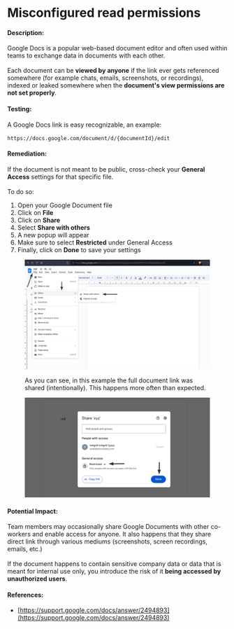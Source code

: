 # Misconfigured read permissions

#### Description:

Google Docs is a popular web-based document editor and often used within teams to exchange data in documents with each other.\
\
Each document can be **viewed by anyone** if the link ever gets referenced somewhere (for example chats, emails, screenshots, or recordings), indexed or leaked somewhere when the **document's view permissions are not set properly**.

#### Testing:

A Google Docs link is easy recognizable, an example:

```
https://docs.google.com/document/d/{documentId}/edit
```

#### Remediation:

If the document is not meant to be public, cross-check your **General Access** settings for that specific file.\
\
To do so:

1. Open your Google Document file
2. Click on **File**
3. Click on **Share**
4. Select **Share with others**
5. A new popup will appear
6. Make sure to select **Restricted** under General Access
7. Finally, click on **Done** to save your settings

<figure><img src="../../.gitbook/assets/image (19).png" alt=""><figcaption><p>As you can see, in this example the full document link was shared (intentionally). This happens more often than expected.</p></figcaption></figure>

<figure><img src="../../.gitbook/assets/image (20).png" alt=""><figcaption></figcaption></figure>

#### Potential Impact:

Team members may occasionally share Google Documents with other co-workers and enable access for anyone. It also happens that they share direct link through various mediums (screenshots, screen recordings, emails, etc.)\
\
If the document happens to contain sensitive company data or data that is meant for internal use only, you introduce the risk of it **being accessed by unauthorized users**.

#### References:

* [https://support.google.com/docs/answer/2494893](https://support.google.com/docs/answer/2494893)
